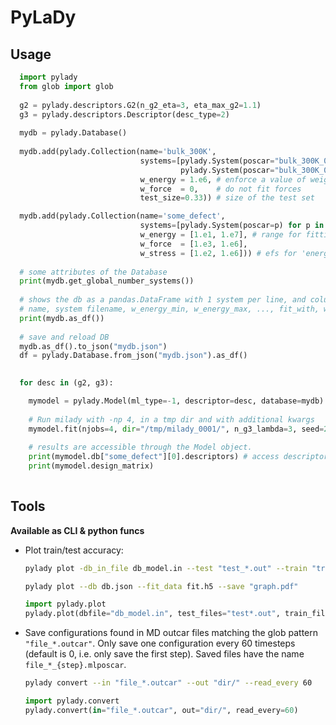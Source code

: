 # PyLaDy

## Usage


```py
  import pylady
  from glob import glob
  
  g2 = pylady.descriptors.G2(n_g2_eta=3, eta_max_g2=1.1)
  g3 = pylady.descriptors.Descriptor(desc_type=2)
  
  mydb = pylady.Database()  
  
  mydb.add(pylady.Collection(name='bulk_300K', 
                             systems=[pylady.System(poscar="bulk_300K_01.poscar", weight_per_element=[1.0, 2.0]), 
                                      pylady.System(poscar="bulk_300K_02.poscar")],
                             w_energy = 1.e6, # enforce a value of weight instead of optimizing
                             w_force  = 0,    # do not fit forces
                             test_size=0.33)) # size of the test set

  mydb.add(pylady.Collection(name='some_defect',
                             systems=[pylady.System(poscar=p) for p in glob("some/pattern.poscar")],
                             w_energy = [1.e1, 1.e7], # range for fitting weight
                             w_force  = [1.e3, 1.e6], 
                             w_stress = [1.e2, 1.e6])) # efs for 'energy, force, stress' 
  
  # some attributes of the Database
  print(mydb.get_global_number_systems())
 
  # shows the db as a pandas.DataFrame with 1 system per line, and columns: 
  # name, system filename, w_energy_min, w_energy_max, ..., fit_with, weight_per_element 
  print(mydb.as_df())
  
  # save and reload DB
  mydb.as_df().to_json("mydb.json")
  df = pylady.Database.from_json("mydb.json").as_df()
  

  for desc in (g2, g3):

    mymodel = pylady.Model(ml_type=-1, descriptor=desc, database=mydb)
  
    # Run milady with -np 4, in a tmp dir and with additional kwargs
    mymodel.fit(njobs=4, dir="/tmp/milady_0001/", n_g3_lambda=3, seed=24)
  
    # results are accessible through the Model object.  
    print(mymodel.db["some_defect"][0].descriptors) # access descriptors of first system of the "some_defect" collection
    print(mymodel.design_matrix)
  
```

## Tools

**Available as CLI & python funcs**

- Plot train/test accuracy:

  ```bash
  pylady plot -db_in_file db_model.in --test "test_*.out" --train "train*.out" --save "graph.pdf"

  pylady plot --db db.json --fit_data fit.h5 --save "graph.pdf"
  ```
  
  ```py
  import pylady.plot
  pylady.plot(dbfile="db_model.in", test_files="test*.out", train_files="train*.out")
  ```


- Save configurations found in MD outcar files matching the glob pattern `"file_*.outcar"`. Only save one configuration every 60 timesteps (default is 0, i.e. only save the first step). Saved files have the name `file_*_{step}.mlposcar`.

  ```bash
  pylady convert --in "file_*.outcar" --out "dir/" --read_every 60  
  ```
  
  ```py
  import pylady.convert
  pylady.convert(in="file_*.outcar", out="dir/", read_every=60)
  ```





